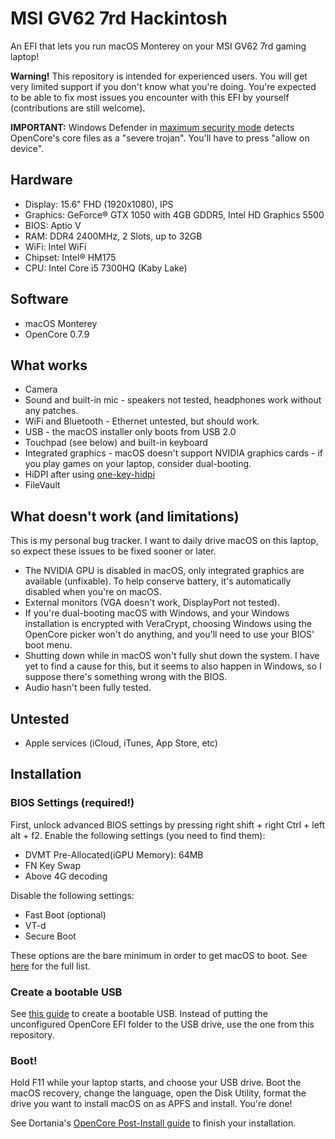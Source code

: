 # MSI GV62 7rd Hackintosh

An EFI that lets you run macOS Monterey on your MSI GV62 7rd gaming laptop!

**Warning!** This repository is intended for experienced users. You will get very limited support if you don't know what you're doing. You're expected to be able to fix most issues you encounter with this EFI by yourself (contributions are still welcome).

**IMPORTANT:** Windows Defender in [maximum security mode](https://github.com/AndyFul/ConfigureDefender) detects OpenCore's core files as a "severe trojan". You'll have to press "allow on device".

## Hardware

- Display: 15.6" FHD (1920x1080), IPS
- Graphics: GeForce® GTX 1050 with 4GB GDDR5, Intel HD Graphics 5500
- BIOS: Aptio V
- RAM: DDR4 2400MHz, 2 Slots, up to 32GB
- WiFi: Intel WiFi
- Chipset: Intel® HM175
- CPU: Intel Core i5 7300HQ (Kaby Lake)

## Software

- macOS Monterey
- OpenCore 0.7.9

## What works

- Camera
- Sound and built-in mic - speakers not tested, headphones work without any patches.
- WiFi and Bluetooth - Ethernet untested, but should work.
- USB - the macOS installer only boots from USB 2.0
- Touchpad (see below) and built-in keyboard
- Integrated graphics - macOS doesn't support NVIDIA graphics cards - if you play games on your laptop, consider dual-booting.
- HiDPI after using [one-key-hidpi](https://github.com/xzhih/one-key-hidpi)
- FileVault

## What doesn't work (and limitations)

This is my personal bug tracker. I want to daily drive macOS on this laptop, so expect these issues to be fixed sooner or later.

- The NVIDIA GPU is disabled in macOS, only integrated graphics are available (unfixable). To help conserve battery, it's automatically disabled when you're on macOS.
- External monitors (VGA doesn't work, DisplayPort not tested).
- If you're dual-booting macOS with Windows, and your Windows installation is encrypted with VeraCrypt, choosing Windows using the OpenCore picker won't do anything, and you'll need to use your BIOS' boot menu.
- Shutting down while in macOS won't fully shut down the system. I have yet to find a cause for this, but it seems to also happen in Windows, so I suppose there's something wrong with the BIOS.
- Audio hasn't been fully tested.

## Untested

- Apple services (iCloud, iTunes, App Store, etc)

## Installation

### BIOS Settings (required!)

First, unlock advanced BIOS settings by pressing right shift + right Ctrl + left alt + f2.
Enable the following settings (you need to find them):

- DVMT Pre-Allocated(iGPU Memory): 64MB
- FN Key Swap
- Above 4G decoding

Disable the following settings:

- Fast Boot (optional)
- VT-d
- Secure Boot

These options are the bare minimum in order to get macOS to boot. See [here](https://dortania.github.io/OpenCore-Install-Guide/config.plist/kaby-lake.html#intel-bios-settings) for the full list.

### Create a bootable USB

See [this guide](https://dortania.github.io/OpenCore-Install-Guide/installer-guide/) to create a bootable USB. Instead of putting the unconfigured OpenCore EFI folder to the USB drive, use the one from this repository.

### Boot!

Hold F11 while your laptop starts, and choose your USB drive. Boot the macOS recovery, change the language, open the Disk Utility, format the drive you want to install macOS on as APFS and install. You're done!

See Dortania's [OpenCore Post-Install guide](https://dortania.github.io/OpenCore-Post-Install/) to finish your installation.
